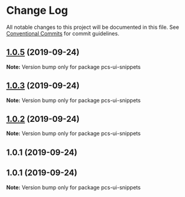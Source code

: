 # Change Log

All notable changes to this project will be documented in this file.
See [Conventional Commits](https://conventionalcommits.org) for commit guidelines.

## [1.0.5](https://github.com/mpvineesh/lerna/compare/pcs-ui-snippets@1.0.4...pcs-ui-snippets@1.0.5) (2019-09-24)

**Note:** Version bump only for package pcs-ui-snippets





## [1.0.3](https://github.com/mpvineesh/lerna/compare/pcs-ui-snippets@1.0.2...pcs-ui-snippets@1.0.3) (2019-09-24)

**Note:** Version bump only for package pcs-ui-snippets





## [1.0.2](https://github.com/mpvineesh/lerna/compare/pcs-ui-snippets@1.0.1...pcs-ui-snippets@1.0.2) (2019-09-24)

**Note:** Version bump only for package pcs-ui-snippets





## 1.0.1 (2019-09-24)



## 1.0.1 (2019-09-24)

**Note:** Version bump only for package pcs-ui-snippets
